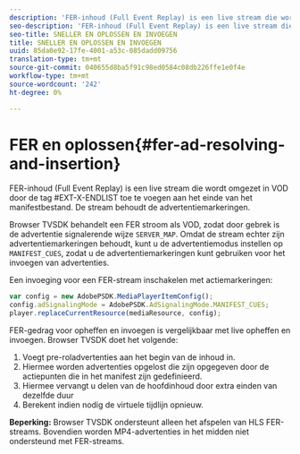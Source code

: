 ```yaml
---
description: 'FER-inhoud (Full Event Replay) is een live stream die wordt omgezet in VOD door de tag #EXT-X-ENDLIST toe te voegen aan het einde van het manifestbestand. De stream behoudt de advertentiemarkeringen.'
seo-description: 'FER-inhoud (Full Event Replay) is een live stream die wordt omgezet in VOD door de tag #EXT-X-ENDLIST toe te voegen aan het einde van het manifestbestand. De stream behoudt de advertentiemarkeringen.'
seo-title: SNELLER EN OPLOSSEN EN INVOEGEN
title: SNELLER EN OPLOSSEN EN INVOEGEN
uuid: 85da0e92-17fe-4001-a53c-085dadd09756
translation-type: tm+mt
source-git-commit: 040655d8ba5f91c98ed0584c08db226ffe1e0f4e
workflow-type: tm+mt
source-wordcount: '242'
ht-degree: 0%

---
```



# FER en oplossen{#fer-ad-resolving-and-insertion}

FER-inhoud (Full Event Replay) is een live stream die wordt omgezet in VOD door de tag #EXT-X-ENDLIST toe te voegen aan het einde van het manifestbestand. De stream behoudt de advertentiemarkeringen.

Browser TVSDK behandelt een FER stroom als VOD, zodat door gebrek is de advertentie signalerende wijze `SERVER_MAP`. Omdat de stream echter zijn advertentiemarkeringen behoudt, kunt u de advertentiemodus instellen op `MANIFEST_CUES`, zodat u de advertentiemarkeringen kunt gebruiken voor het invoegen van advertenties.

Een invoeging voor een FER-stream inschakelen met actiemarkeringen:

```js
var config = new AdobePSDK.MediaPlayerItemConfig(); 
config.adSignalingMode = AdobePSDK.AdSignalingMode.MANIFEST_CUES; 
player.replaceCurrentResource(mediaResource, config);
```

FER-gedrag voor opheffen en invoegen is vergelijkbaar met live opheffen en invoegen. Browser TVSDK doet het volgende:

1. Voegt pre-roladvertenties aan het begin van de inhoud in.
1. Hiermee worden advertenties opgelost die zijn opgegeven door de actiepunten die in het manifest zijn gedefinieerd.
1. Hiermee vervangt u delen van de hoofdinhoud door extra einden van dezelfde duur
1. Berekent indien nodig de virtuele tijdlijn opnieuw.

**Beperking:** Browser TVSDK ondersteunt alleen het afspelen van HLS FER-streams. Bovendien worden MP4-advertenties in het midden niet ondersteund met FER-streams.
